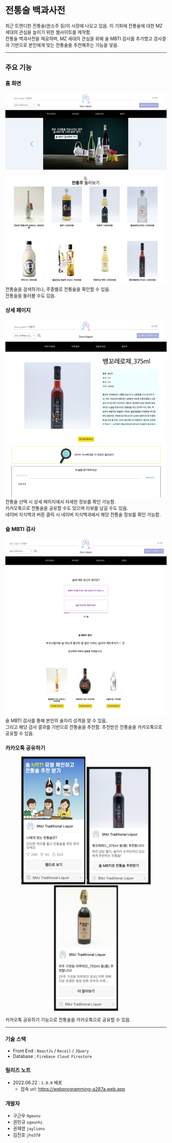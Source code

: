 # 전통술 백과사전

최근 트렌디한 전통술(원소주 등)이 시장에 나오고 있음.
이 기회에 전통술에 대한 MZ 세대의 관심을 높이기 위한 웹사이트를 제작함.<br/>
전통술 백과사전을 제공하며, MZ 세대의 관심을 위해 술 MBTI 검사를 추가했고
검사결과 기반으로 본인에게 맞는 전통술을 추천해주는 기능을 넣음.

---
## 주요 기능
### 홈 화면
![](src/Asset/Home.png)

![](src/Asset/Home_AlcoholList.png)
전통술을 검색하거나, 주종별로 전통술을 확인할 수 있음.<br/>
전통술을 둘러볼 수도 있음.
<br/>
### 상세 페이지
![](src/Asset/Detail_Full_2.png)
전통술 선택 시 상세 페이지에서 자세한 정보를 확인 가능함.<br/>
카카오톡으로 전통술을 공유할 수도 있으며 리뷰를 남길 수도 있음.<br/>
네이버 지식백과 버튼 클릭 시 네이버 지식백과에서 해당 전통술 정보를 확인 가능함.

### 술 MBTI 검사
![](src/Asset/MBTIQuiz.png)
![](src/Asset/RecommendMBTI.png)
술 MBTI 검사를 통해 본인의 술자리 성격을 알 수 있음. <br/>
그리고 해당 검사 결과를 기반으로 전통술을 추천함. 추천받은 전통술을 카카오톡으로 공유할 수 있음.

### 카카오톡 공유하기
<p align="center">
  <img src="src/Asset/RecommendSite.png" width="200" />
  <img src="src/Asset/RecommendAlcohol.png" width="200" />
  <img src="src/Asset/RecommendDetail.png" width="200" />
</p>
카카오톡 공유하기 기능으로 전통술을 카카오톡으로 공유할 수 있음.

--- 
### 기술 스택
- Front End : `ReactJs` / `Recoil` / `JQuery`
- Database : `Firebase Cloud Firestore`

### 릴리즈 노트
- 2022.06.22 : `1.0.0` 배포
  - 접속 url: https://webprogramming-a287a.web.app
### 개발자
- 구근우 `9geunu`
- 권민규 `sgeunhi`
- 권재영 `jaylions`
- 김진호 `jho378`
